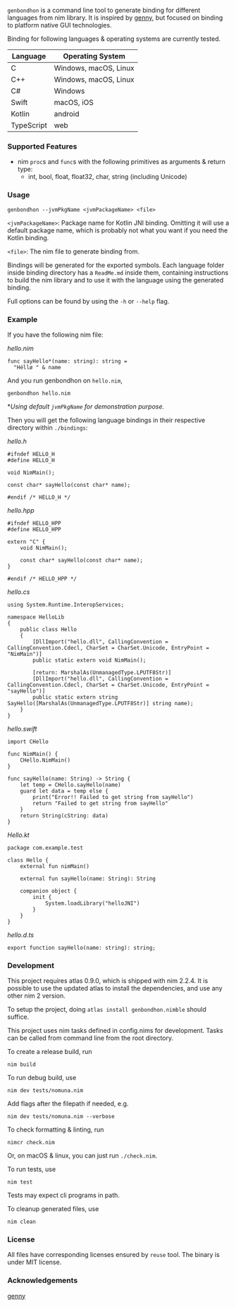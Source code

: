 <!--
SPDX-FileCopyrightText: 2025 Rifat Hasan <atunutemp1@gmail.com>

SPDX-License-Identifier: MIT
-->

`genbondhon` is a command line tool to generate binding for different languages from nim library.
It is inspired by [genny](https://github.com/treeform/genny), but focused on binding to platform native GUI technologies.

Binding for following languages & operating systems are currently tested.

| Language   | Operating System      |
| ---------- | --------------------- |
| C          | Windows, macOS, Linux |
| C++        | Windows, macOS, Linux |
| C#         | Windows               |
| Swift      | macOS, iOS            |
| Kotlin     | android               |
| TypeScript | web                   |

### Supported Features

- nim `proc`s and `func`s with the following primitives as arguments & return type:
  - int, bool, float, float32, char, string (including Unicode)

### Usage

    genbondhon --jvmPkgName <jvmPackageName> <file>

`<jvmPackageName>`: Package name for Kotlin JNI binding. Omitting it will use a default package name, which is probably not what you want if you need the Kotlin binding.

`<file>`: The nim file to generate binding from.

Bindings will be generated for the exported symbols.
Each language folder inside binding directory has a `ReadMe.md` inside them,
containing instructions to build the nim library and to use it with the language
using the generated binding.

Full options can be found by using the `-h` or `--help` flag.

### Example

If you have the following nim file:

_hello.nim_

    func sayHello*(name: string): string =
      "Héllø " & name

And you run genbondhon on `hello.nim`,

    genbondhon hello.nim

\*_Using default `jvmPkgName` for demonstration purpose._

Then you will get the following language bindings in their respective directory within `./bindings`:

_hello.h_

    #ifndef HELLO_H
    #define HELLO_H

    void NimMain();

    const char* sayHello(const char* name);

    #endif /* HELLO_H */

_hello.hpp_

    #ifndef HELLO_HPP
    #define HELLO_HPP

    extern "C" {
        void NimMain();

        const char* sayHello(const char* name);
    }

    #endif /* HELLO_HPP */

_hello.cs_

    using System.Runtime.InteropServices;

    namespace HelloLib
    {
        public class Hello
        {
            [DllImport("hello.dll", CallingConvention = CallingConvention.Cdecl, CharSet = CharSet.Unicode, EntryPoint = "NimMain")]
            public static extern void NimMain();

            [return: MarshalAs(UnmanagedType.LPUTF8Str)]
            [DllImport("hello.dll", CallingConvention = CallingConvention.Cdecl, CharSet = CharSet.Unicode, EntryPoint = "sayHello")]
            public static extern string SayHello([MarshalAs(UnmanagedType.LPUTF8Str)] string name);
        }
    }

_hello.swift_

    import CHello

    func NimMain() {
        CHello.NimMain()
    }

    func sayHello(name: String) -> String {
        let temp = CHello.sayHello(name)
        guard let data = temp else {
            print("Error!! Failed to get string from sayHello")
            return "Failed to get string from sayHello"
        }
        return String(cString: data)
    }

_Hello.kt_

    package com.example.test

    class Hello {
        external fun nimMain()

        external fun sayHello(name: String): String

        companion object {
            init {
                System.loadLibrary("helloJNI")
            }
        }
    }

_hello.d.ts_

    export function sayHello(name: string): string;

### Development

This project requires atlas 0.9.0, which is shipped with nim 2.2.4. It is possible to use the updated atlas to install the dependencies, and use any other nim 2 version.

To setup the project, doing `atlas install genbondhon.nimble` should suffice.

This project uses nim tasks defined in config.nims for development.
Tasks can be called from command line from the root directory.

To create a release build, run

    nim build

To run debug build, use

    nim dev tests/nomuna.nim

Add flags after the filepath if needed, e.g.

    nim dev tests/nomuna.nim --verbose

To check formatting & linting, run

    nimcr check.nim

Or, on macOS & linux, you can just run `./check.nim`.

To run tests, use

    nim test

Tests may expect cli programs in path.

To cleanup generated files, use

    nim clean

### License

All files have corresponding licenses ensured by `reuse` tool. The binary is under MIT license.

### Acknowledgements

[genny](https://github.com/treeform/genny)
